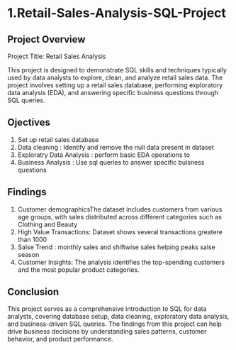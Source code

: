 # 1.Retail-Sales-Analysis-SQL-Project

## Project Overview 
Project Title: Retail Sales Analysis

This project is designed to demonstrate SQL skills and techniques typically used by data analysts to explore, clean, and analyze retail sales data. The project involves setting up a retail sales database, performing exploratory data analysis (EDA), and answering specific business questions through SQL queries. 

## Ojectives
1. Set up retail sales database 
2. Data cleaning : Identify and remove the null data present in dataset
3. Exploratry Data Analysis : perform basic EDA operations to
4. Business Analysis : Use sql queries to answer specific buisness questions

## Findings
1. Customer demographicsThe dataset includes customers from various age groups, with    sales distributed across different categories such as Clothing and Beauty
2. High Value Transactions: Dataset shows several transactions greatere than 1000
3. Salse Trend : monthly sales and shiftwise sales helping peaks salse season
5. Customer Insights: The analysis identifies the top-spending customers and the most 
  popular product categories.

## Conclusion 
This project serves as a comprehensive introduction to SQL for data analysts, covering database setup, data cleaning, exploratory data analysis, and business-driven SQL queries. 
The findings from this project can help drive business decisions by understanding sales patterns, customer behavior, and product performance.


